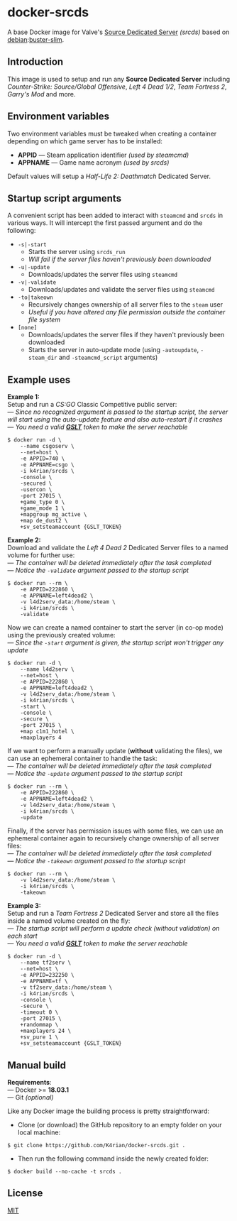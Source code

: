 docker-srcds
=====

A base Docker image for Valve's [Source Dedicated Server](https://developer.valvesoftware.com/wiki/Source_Dedicated_Server) *(srcds)* based on [debian](https://hub.docker.com/_/debian/):[buster-slim](https://hub.docker.com/_/debian/?tab=tags&page=1&name=buster-slim). 



## Introduction 

This image is used to setup and run any __Source Dedicated Server__ including *Counter-Strike: Source/Global Offensive*, *Left 4 Dead 1/2*, *Team Fortress 2*, *Garry's Mod* and more.



## Environment variables

Two environment variables must be tweaked when creating a container depending on which game server has to be installed:
* __APPID__ — Steam application identifier *(used by steamcmd)*
* __APPNAME__ — Game name acronym *(used by srcds)*

Default values will setup a *Half-Life 2: Deathmatch* Dedicated Server.



## Startup script arguments

A convenient script has been added to interact with `steamcmd` and `srcds` in various ways.
It will intercept the first passed argument and do the following:

- `-s|-start`
  - Starts the server using `srcds_run`  
  - *Will fail if the server files haven't previously been downloaded*
- `-u|-update`
  - Downloads/updates the server files using `steamcmd`
- `-v|-validate`
  - Downloads/updates and validate the server files using `steamcmd` 
- `-to|takeown`
  - Recursively changes ownership of all server files to the `steam` user
  - *Useful if you have altered any file permission outside the container file system*
- `[none]`
  - Downloads/updates the server files if they haven't previously been downloaded
  - Starts the server in auto-update mode (using `-autoupdate`, `-steam_dir` and `-steamcmd_script` arguments)



## Example uses

__Example 1:__                                 
Setup and run a *CS:GO* Classic Competitive public server:           
— *Since no recognized argument is passed to the startup script, the server will start using the auto-update feature and also auto-restart if it crashes*     
— *You need a valid __[GSLT](https://steamcommunity.com/dev/managegameservers)__ token to make the server reachable*           
```
$ docker run -d \
    --name csgoserv \
    --net=host \
    -e APPID=740 \
    -e APPNAME=csgo \
    -i k4rian/srcds \
    -console \
    -secured \
    -usercon \
    -port 27015 \
    +game_type 0 \
    +game_mode 1 \
    +mapgroup mg_active \
    +map de_dust2 \
    +sv_setsteamaccount {GSLT_TOKEN}
```


__Example 2:__                                     
Download and validate the *Left 4 Dead 2* Dedicated Server files to a named volume for further use:       
— *The container will be deleted immediately after the task completed*             
— *Notice the `-validate` argument passed to the startup script* 
```
$ docker run --rm \
    -e APPID=222860 \
    -e APPNAME=left4dead2 \
    -v l4d2serv_data:/home/steam \
    -i k4rian/srcds \
    -validate
```

Now we can create a named container to start the server (in co-op mode) using the previously created volume:         
— *Since the `-start` argument is given, the startup script won't trigger any update* 
```
$ docker run -d \
    --name l4d2serv \
    --net=host \
    -e APPID=222860 \
    -e APPNAME=left4dead2 \
    -v l4d2serv_data:/home/steam \
    -i k4rian/srcds \
    -start \
    -console \
    -secure \
    -port 27015 \
    +map c1m1_hotel \
    +maxplayers 4
```

If we want to perform a manually update (__without__ validating the files), we can use an ephemeral container to handle the task:                    
— *The container will be deleted immediately after the task completed*             
— *Notice the `-update` argument passed to the startup script* 
```
$ docker run --rm \
    -e APPID=222860 \
    -e APPNAME=left4dead2 \
    -v l4d2serv_data:/home/steam \
    -i k4rian/srcds \
    -update
```

Finally, if the server has permission issues with some files, we can use an ephemeral container again to recursively change 
ownership of all server files:                  
— *The container will be deleted immediately after the task completed*             
— *Notice the `-takeown` argument passed to the startup script* 
```
$ docker run --rm \
    -v l4d2serv_data:/home/steam \
    -i k4rian/srcds \
    -takeown
```


__Example 3:__                                  
Setup and run a *Team Fortress 2* Dedicated Server and store all the files inside a named volume created on the fly:              
— *The startup script will perform a update check (without validation) on each start*            
— *You need a valid __[GSLT](https://steamcommunity.com/dev/managegameservers)__ token to make the server reachable*           
```
$ docker run -d \
    --name tf2serv \
    --net=host \
    -e APPID=232250 \
    -e APPNAME=tf \
    -v tf2serv_data:/home/steam \
    -i k4rian/srcds \
    -console \
    -secure \
    -timeout 0 \
    -port 27015 \
    +randommap \
    +maxplayers 24 \
    +sv_pure 1 \
    +sv_setsteamaccount {GSLT_TOKEN}
```



## Manual build

__Requirements__:                               
— Docker >= __18.03.1__                         
— Git *(optional)*

Like any Docker image the building process is pretty straightforward: 

- Clone (or download) the GitHub repository to an empty folder on your local machine:
```
$ git clone https://github.com/K4rian/docker-srcds.git .
```

- Then run the following command inside the newly created folder:
```
$ docker build --no-cache -t srcds .
```



## License

[MIT](LICENSE)